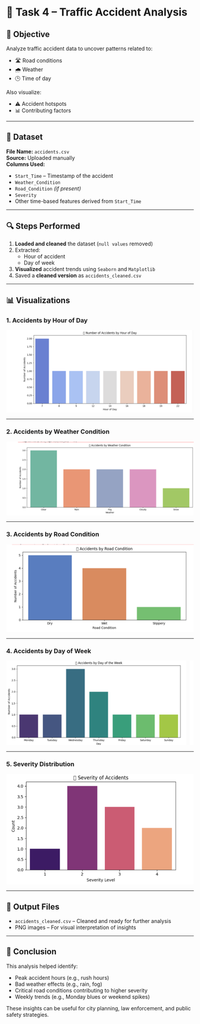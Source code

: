 # 🚦 Task 4 – Traffic Accident Analysis

## 📌 Objective

Analyze traffic accident data to uncover patterns related to:
- 🛣️ Road conditions
- 🌧️ Weather
- 🕒 Time of day

Also visualize:
- ⚠️ Accident hotspots
- 📊 Contributing factors

---

## 📁 Dataset

**File Name:** `accidents.csv`  
**Source:** Uploaded manually  
**Columns Used:**
- `Start_Time` – Timestamp of the accident
- `Weather_Condition`
- `Road_Condition` *(if present)*
- `Severity`
- Other time-based features derived from `Start_Time`

---

## 🔍 Steps Performed

1. **Loaded and cleaned** the dataset (`null values` removed)
2. Extracted:
   - Hour of accident
   - Day of week
3. **Visualized** accident trends using `Seaborn` and `Matplotlib`
4. Saved a **cleaned version** as `accidents_cleaned.csv`

---

## 📊 Visualizations

### 1. Accidents by Hour of Day
![Accidents by Hour](accidents_by_hour.png)

---

### 2. Accidents by Weather Condition
![Weather](accidents_by_weather.png)

---

### 3. Accidents by Road Condition
![Road Condition](accidents_by_road.png)

---

### 4. Accidents by Day of Week
![Day of Week](accidents_by_day.png)

---

### 5. Severity Distribution
![Severity](accidents_by_severity.png)

---

## 🧹 Output Files

- `accidents_cleaned.csv` – Cleaned and ready for further analysis
- PNG images – For visual interpretation of insights

---

## 🧠 Conclusion

This analysis helped identify:
- Peak accident hours (e.g., rush hours)
- Bad weather effects (e.g., rain, fog)
- Critical road conditions contributing to higher severity
- Weekly trends (e.g., Monday blues or weekend spikes)

These insights can be useful for city planning, law enforcement, and public safety strategies.

